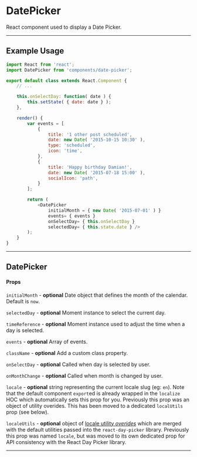 DatePicker
==========

React component used to display a Date Picker.

---

## Example Usage

```js
import React from 'react';
import DatePicker from 'components/date-picker';

export default class extends React.Component {
	// ...

	this.onSelectDay: function( date ) {
		this.setState( { date: date } );
	},

	render() {
		var events = [
			{
				title: '1 other post scheduled',
				date: new Date( '2015-10-15 10:30' ),
				type: 'scheduled',
				icon: 'time',
			},
			{
				title: 'Happy birthday Damian!',
				date: new Date( '2015-07-18 15:00' ),
				socialIcon: 'path',
			}
		];

		return (
			<DatePicker
				initialMonth = { new Date( '2015-07-01' ) }
				events= { events }
				onSelectDay= { this.onSelectDay }
				selectedDay= { this.state.date } />
		);
	}
}
```

---

## DatePicker

#### Props

`initialMonth` - **optional** Date object that defines the month of the calendar. Default is `now`.

`selectedDay` - **optional** Moment instance to select the current day.

`timeReference` - **optional** Moment instance used to adjust the time when a day
is selected.

`events` - **optional** Array of events.

`className` - **optional** Add a custom class property.

`onSelectDay` - **optional** Called when day is selected by user.

`onMonthChange` - **optional** Called when month is changed by user.

`locale` - **optional** string representing the current locale slug (eg: `en`). Note that the default component `export`ed is already wrapped in the `localize` HOC which automatically sets this prop for you. Previously this prop was an object of utility overides. This has been moved to a dedicated `localUtils` prop (see below).

`localeUtils` - **optional** object of [locale utility _overides_](http://react-day-picker.js.org/api/LocaleUtils) which are merged with the default utilities passed into the `react-day-picker` library. Previously this prop was named `locale`, but was moved to its own dedicated prop for API consistency with the React Day Picker library.

------------
